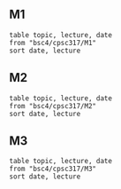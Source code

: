 ## M1
```dataview
table topic, lecture, date
from "bsc4/cpsc317/M1"
sort date, lecture
```

## M2
```dataview
table topic, lecture, date
from "bsc4/cpsc317/M2"
sort date, lecture
```

## M3
```dataview
table topic, lecture, date
from "bsc4/cpsc317/M3"
sort date, lecture
```